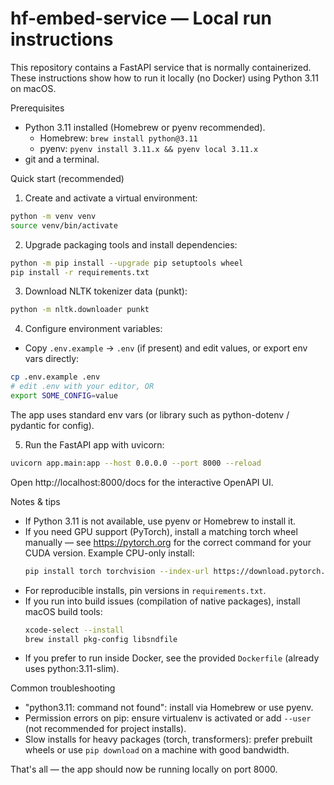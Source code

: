 # hf-embed-service — Local run instructions

This repository contains a FastAPI service that is normally containerized. These instructions show how to run it locally (no Docker) using Python 3.11 on macOS.

Prerequisites
- Python 3.11 installed (Homebrew or pyenv recommended).
  - Homebrew: `brew install python@3.11`
  - pyenv: `pyenv install 3.11.x && pyenv local 3.11.x`
- git and a terminal.

Quick start (recommended)
1. Create and activate a virtual environment:
```bash
python -m venv venv
source venv/bin/activate
```

2. Upgrade packaging tools and install dependencies:
```bash
python -m pip install --upgrade pip setuptools wheel
pip install -r requirements.txt
```

3. Download NLTK tokenizer data (punkt):
```bash
python -m nltk.downloader punkt
```

4. Configure environment variables:
- Copy `.env.example` -> `.env` (if present) and edit values, or export env vars directly:
```bash
cp .env.example .env
# edit .env with your editor, OR
export SOME_CONFIG=value
```
The app uses standard env vars (or library such as python-dotenv / pydantic for config).

5. Run the FastAPI app with uvicorn:
```bash
uvicorn app.main:app --host 0.0.0.0 --port 8000 --reload
```
Open http://localhost:8000/docs for the interactive OpenAPI UI.

Notes & tips
- If Python 3.11 is not available, use pyenv or Homebrew to install it.
- If you need GPU support (PyTorch), install a matching torch wheel manually — see https://pytorch.org for the correct command for your CUDA version. Example CPU-only install:
  ```bash
  pip install torch torchvision --index-url https://download.pytorch.org/whl/cpu
  ```
- For reproducible installs, pin versions in `requirements.txt`.
- If you run into build issues (compilation of native packages), install macOS build tools:
  ```bash
  xcode-select --install
  brew install pkg-config libsndfile
  ```
- If you prefer to run inside Docker, see the provided `Dockerfile` (already uses python:3.11-slim).

Common troubleshooting
- "python3.11: command not found": install via Homebrew or use pyenv.
- Permission errors on pip: ensure virtualenv is activated or add `--user` (not recommended for project installs).
- Slow installs for heavy packages (torch, transformers): prefer prebuilt wheels or use `pip download` on a machine with good bandwidth.

That's all — the app should now be running locally on port 8000.